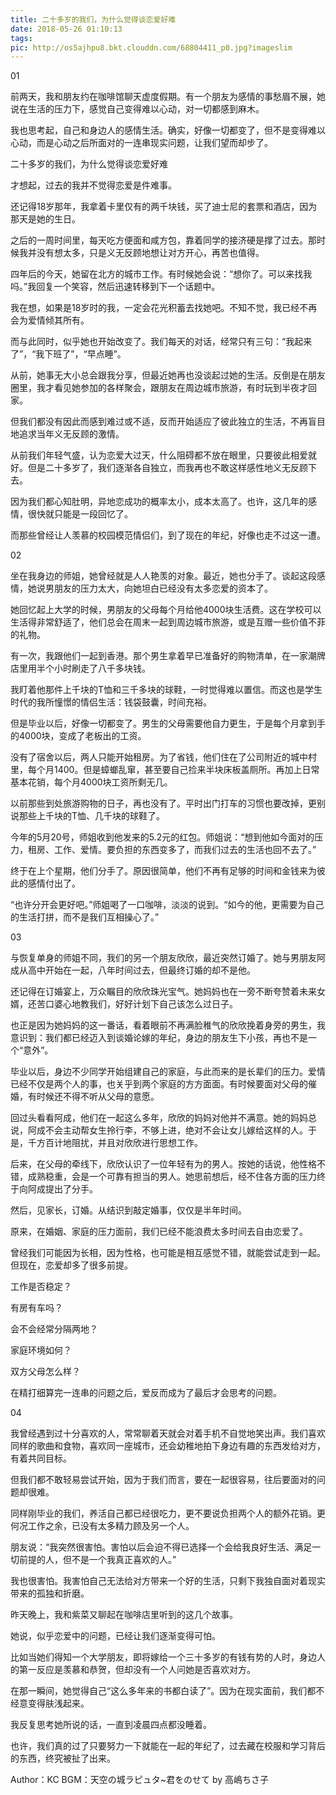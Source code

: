 ```yaml
---
title: 二十多岁的我们，为什么觉得谈恋爱好难
date: 2018-05-26 01:10:13
tags:
pic: http://os5ajhpu8.bkt.clouddn.com/68804411_p0.jpg?imageslim
---
```

01

前两天，我和朋友约在咖啡馆聊天虚度假期。有一个朋友为感情的事愁眉不展，她说在生活的压力下，感觉自己变得难以心动，对一切都感到麻木。

我也思考起，自己和身边人的感情生活。确实，好像一切都变了，但不是变得难以心动，而是心动之后所面对的一连串现实问题，让我们望而却步了。

二十多岁的我们，为什么觉得谈恋爱好难

才想起，过去的我并不觉得恋爱是件难事。

还记得18岁那年，我拿着卡里仅有的两千块钱，买了迪士尼的套票和酒店，因为那天是她的生日。

之后的一周时间里，每天吃方便面和咸方包，靠着同学的接济硬是撑了过去。那时候我并没有想太多，只是义无反顾地想让对方开心，再苦也值得。

四年后的今天，她留在北方的城市工作。有时候她会说：“想你了。可以来找我吗。”我回复一个笑容，然后迅速转移到下一个话题中。

我在想，如果是18岁时的我，一定会花光积蓄去找她吧。不知不觉，我已经不再会为爱情倾其所有。

而与此同时，似乎她也开始改变了。我们每天的对话，经常只有三句：“我起来了”，“我下班了”，“早点睡”。

从前，她事无大小总会跟我分享，但最近她再也没谈起过她的生活。反倒是在朋友圈里，我才看见她参加的各样聚会，跟朋友在周边城市旅游，有时玩到半夜才回家。

但我们都没有因此而感到难过或不适，反而开始适应了彼此独立的生活，不再盲目地追求当年义无反顾的激情。

从前我们年轻气盛，认为恋爱大过天，什么阻碍都不放在眼里，只要彼此相爱就好。但是二十多岁了，我们逐渐各自独立，而我再也不敢这样感性地义无反顾下去。

因为我们都心知肚明，异地恋成功的概率太小，成本太高了。也许，这几年的感情，很快就只能是一段回忆了。

而那些曾经让人羡慕的校园模范情侣们，到了现在的年纪，好像也走不过这一遭。

02

坐在我身边的师姐，她曾经就是人人艳羡的对象。最近，她也分手了。谈起这段感情，她说男朋友的压力太大，向她坦白已经没有太多恋爱的资本了。

她回忆起上大学的时候，男朋友的父母每个月给他4000块生活费。这在学校可以生活得非常舒适了，他们总会在周末一起到周边城市旅游，或是互赠一些价值不菲的礼物。

有一次，我跟他们一起到香港。那个男生拿着早已准备好的购物清单，在一家潮牌店里用半个小时刷走了八千多块钱。

我盯着他那件上千块的T恤和三千多块的球鞋，一时觉得难以置信。而这也是学生时代的我所憧憬的情侣生活：钱袋鼓囊，时间充裕。

但是毕业以后，好像一切都变了。男生的父母需要他自力更生，于是每个月拿到手的4000块，变成了老板出的工资。

没有了宿舍以后，两人只能开始租房。为了省钱，他们住在了公司附近的城中村里，每个月1400。但是蟑螂乱窜，甚至要自己捡来半块床板盖厕所。再加上日常基本花销，每个月4000块工资所剩无几。

以前那些到处旅游购物的日子，再也没有了。平时出门打车的习惯也要改掉，更别说那些上千块的T恤、几千块的球鞋了。

今年的5月20号，师姐收到他发来的5.2元的红包。师姐说：“想到他如今面对的压力，租房、工作、爱情。要负担的东西变多了，而我们过去的生活也回不去了。”

终于在上个星期，他们分手了。原因很简单，他们不再有足够的时间和金钱来为彼此的感情付出了。

“也许分开会更好吧。”师姐喝了一口咖啡，淡淡的说到。“如今的他，更需要为自己的生活打拼，而不是我们互相操心了。”

03

与恢复单身的师姐不同，我们的另一个朋友欣欣，最近突然订婚了。她与男朋友阿成从高中开始在一起，八年时间过去，但最终订婚的却不是他。

还记得在订婚宴上，万众瞩目的欣欣珠光宝气。她妈妈也在一旁不断夸赞着未来女婿，还苦口婆心地教我们，好好计划下自己该怎么过日子。

也正是因为她妈妈的这一番话，看着眼前不再满脸稚气的欣欣挽着身旁的男生，我意识到：我们都已经迈入到谈婚论嫁的年纪，身边的朋友生下小孩，再也不是一个“意外”。

毕业以后，身边不少同学开始组建自己的家庭，与此而来的是长辈们的压力。爱情已经不仅是两个人的事，也关乎到两个家庭的方方面面。有时候要面对父母的催婚，有时候还不得不听从父母的意愿。

回过头看看阿成，他们在一起这么多年，欣欣的妈妈对他并不满意。她的妈妈总说，阿成不会主动帮女生拎行李，不够上进，绝对不会让女儿嫁给这样的人。于是，千方百计地阻扰，并且对欣欣进行思想工作。

后来，在父母的牵线下，欣欣认识了一位年轻有为的男人。按她的话说，他性格不错，成熟稳重，会是一个可靠有担当的男人。她思前想后，经不住各方面的压力终于向阿成提出了分手。

然后，见家长，订婚。从结识到敲定婚事，仅仅是半年时间。

原来，在婚姻、家庭的压力面前，我们已经不能浪费太多时间去自由恋爱了。

曾经我们可能因为长相，因为性格，也可能是相互感觉不错，就能尝试走到一起。但现在，恋爱却多了很多前提。

工作是否稳定？

有房有车吗？

会不会经常分隔两地？

家庭环境如何？

双方父母怎么样？

在精打细算完一连串的问题之后，爱反而成为了最后才会思考的问题。

04

我曾经遇到过十分喜欢的人，常常聊着天就会对着手机不自觉地笑出声。我们喜欢同样的歌曲和食物，喜欢同一座城市，还会幼稚地拍下身边有趣的东西发给对方，有着共同目标。

但我们都不敢轻易尝试开始，因为于我们而言，要在一起很容易，往后要面对的问题却很难。

同样刚毕业的我们，养活自己都已经很吃力，更不要说负担两个人的额外花销。更何况工作之余，已没有太多精力顾及另一个人。

朋友说：“我突然很害怕。害怕以后会迫不得已选择一个会给我良好生活、满足一切前提的人，但不是一个我真正喜欢的人。”

我也很害怕。我害怕自己无法给对方带来一个好的生活，只剩下我独自面对着现实带来的孤独和折磨。

昨天晚上，我和紫菜又聊起在咖啡店里听到的这几个故事。

她说，似乎恋爱中的问题，已经让我们逐渐变得可怕。

比如当她们得知一个大学朋友，即将嫁给一个三十多岁的有钱有势的人时，身边人的第一反应是羡慕和恭贺，但却没有一个人问她是否喜欢对方。

在那一瞬间，她觉得自己“这么多年来的书都白读了”。因为在现实面前，我们都不经意变得肤浅起来。

我反复思考她所说的话，一直到凌晨四点都没睡着。

也许，我们真的过了只要努力一下就能在一起的年纪了，过去藏在校服和学习背后的东西，终究被扯了出来。

Author：KC
BGM：天空の城ラピュタ~君をのせて by 高嶋ちさ子